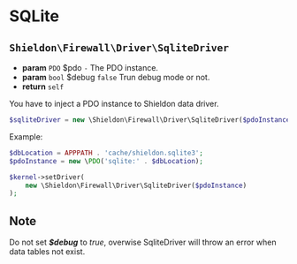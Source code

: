 # SQLite

## `Shieldon\Firewall\Driver\SqliteDriver`

- **param** `PDO` $pdo `-` The PDO instance.
- **param** `bool` $debug `false` Trun debug mode or not.
- **return** `self`

You have to inject a PDO instance to Shieldon data driver.

```php
$sqliteDriver = new \Shieldon\Firewall\Driver\SqliteDriver($pdoInstance);
```

Example:

```php
$dbLocation = APPPATH . 'cache/shieldon.sqlite3';
$pdoInstance = new \PDO('sqlite:' . $dbLocation);

$kernel->setDriver(
    new \Shieldon\Firewall\Driver\SqliteDriver($pdoInstance)
);
```

## Note

Do not set ***$debug*** to *true*, overwise SqliteDriver will throw an error when data tables not exist.